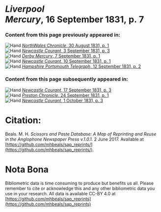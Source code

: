 # *Liverpool Mercury*, 16 September 1831, p. 7  
  
### Content from this page previously appeared in:  
![Hand](http://scissorsandpaste.net/wp-content/uploads/2017/06/smallhandpointer.png) [*NorthWales Chronicle*, 30 August 1831, p. 1](https://mhbeals.github.io/sap_html/NorthWales-Chronicle/NorthWales-Chronicle-30-August-1831-p-1)  
![Hand](http://scissorsandpaste.net/wp-content/uploads/2017/06/smallhandpointer.png) [*Newcastle Courant*, 3 September 1831, p. 3](https://mhbeals.github.io/sap_html/Newcastle-Courant/Newcastle-Courant-3-September-1831-p-3)  
![Hand](http://scissorsandpaste.net/wp-content/uploads/2017/06/smallhandpointer.png) [*Derby Mercury*, 7 September 1831, p. 1](https://mhbeals.github.io/sap_html/Derby-Mercury/Derby-Mercury-7-September-1831-p-1)  
![Hand](http://scissorsandpaste.net/wp-content/uploads/2017/06/smallhandpointer.png) [*Newcastle Courant*, 10 September 1831, p. 1](https://mhbeals.github.io/sap_html/Newcastle-Courant/Newcastle-Courant-10-September-1831-p-1)  
![Hand](http://scissorsandpaste.net/wp-content/uploads/2017/06/smallhandpointer.png) [*Hampshire Portsmouth Telegraph*, 12 September 1831, p. 2](https://mhbeals.github.io/sap_html/Hampshire-Portsmouth-Telegraph/Hampshire-Portsmouth-Telegraph-12-September-1831-p-2)  
  
### Content from this page subsequently appeared in:  
![Hand](http://scissorsandpaste.net/wp-content/uploads/2017/06/smallhandpointer.png) [*Newcastle Courant*, 17 September 1831, p. 3](https://mhbeals.github.io/sap_html/Newcastle-Courant/Newcastle-Courant-17-September-1831-p-3)  
![Hand](http://scissorsandpaste.net/wp-content/uploads/2017/06/smallhandpointer.png) [*Preston Chronicle*, 24 September 1831, p. 1](https://mhbeals.github.io/sap_html/Preston-Chronicle/Preston-Chronicle-24-September-1831-p-1)  
![Hand](http://scissorsandpaste.net/wp-content/uploads/2017/06/smallhandpointer.png) [*Newcastle Courant*, 1 October 1831, p. 3](https://mhbeals.github.io/sap_html/Newcastle-Courant/Newcastle-Courant-1-October-1831-p-3)  


# Citation: 

Beals. M. H. *Scissors and Paste Database: A Map of Reprinting and Reuse in the Anglophone Newspaper Press v.1.0.1.* 2 June 2017. Available at [https://github.com/mhbeals/sap_reprints/](https://github.com/mhbeals/sap_reprints/). 

# Nota Bona

Bibliometric data is time consuming to produce but benefits us all. Please remember to cite or acknowledge this and any other bibliometric data you use in your research. All data is available CC-BY 4.0 at [https://github.com/mhbeals/sap_reprints](https://github.com/mhbeals/sap_reprints)